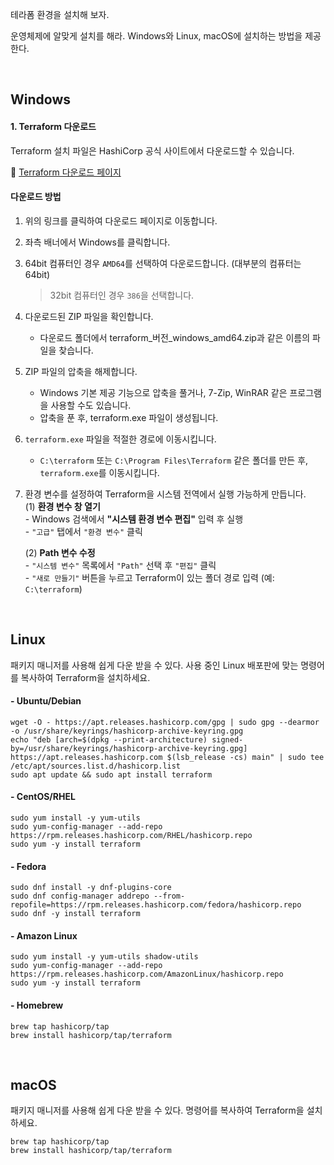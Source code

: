 테라폼 환경을 설치해 보자.

운영체제에 알맞게 설치를 해라. Windows와 Linux, macOS에 설치하는 방법을 제공한다.

<br>

## Windows

#### 1. Terraform 다운로드

Terraform 설치 파일은 HashiCorp 공식 사이트에서 다운로드할 수 있습니다.

🔗 [Terraform 다운로드 페이지](https://developer.hashicorp.com/terraform/install)

#### 다운로드 방법

1. 위의 링크를 클릭하여 다운로드 페이지로 이동합니다.

1. 좌측 배너에서 Windows를 클릭합니다.

1. 64bit 컴퓨터인 경우 `AMD64`를 선택하여 다운로드합니다. (대부분의 컴퓨터는 64bit) 
    >  32bit 컴퓨터인 경우 `386`을 선택합니다.

1. 다운로드된 ZIP 파일을 확인합니다.
   - 다운로드 폴더에서 terraform_버전_windows_amd64.zip과 같은 이름의 파일을 찾습니다.

1. ZIP 파일의 압축을 해제합니다.
   - Windows 기본 제공 기능으로 압축을 풀거나, 7-Zip, WinRAR 같은 프로그램을 사용할 수도 있습니다.
   - 압축을 푼 후, terraform.exe 파일이 생성됩니다.

1. `terraform.exe` 파일을 적절한 경로에 이동시킵니다.
   - `C:\terraform` 또는 `C:\Program Files\Terraform` 같은 폴더를 만든 후, `terraform.exe`를 이동시킵니다.
  
1. 환경 변수를 설정하여 Terraform을 시스템 전역에서 실행 가능하게 만듭니다.  
    (1) **환경 변수 창 열기**  
       - Windows 검색에서 **"시스템 환경 변수 편집"** 입력 후 실행  
       - `"고급"` 탭에서 `"환경 변수"` 클릭  
    
    (2️) **Path 변수 수정**  
       - `"시스템 변수"` 목록에서 `"Path"` 선택 후 `"편집"` 클릭  
       - `"새로 만들기"` 버튼을 누르고 Terraform이 있는 폴더 경로 입력 (예: `C:\terraform`)  
    


<br>

## Linux  
  
패키지 매니저를 사용해 쉽게 다운 받을 수 있다. 사용 중인 Linux 배포판에 맞는 명령어를 복사하여 Terraform을 설치하세요.
  
#### - Ubuntu/Debian
```hcl
wget -O - https://apt.releases.hashicorp.com/gpg | sudo gpg --dearmor -o /usr/share/keyrings/hashicorp-archive-keyring.gpg
echo "deb [arch=$(dpkg --print-architecture) signed-by=/usr/share/keyrings/hashicorp-archive-keyring.gpg] https://apt.releases.hashicorp.com $(lsb_release -cs) main" | sudo tee /etc/apt/sources.list.d/hashicorp.list
sudo apt update && sudo apt install terraform
```
  
#### - CentOS/RHEL 
```hcl
sudo yum install -y yum-utils
sudo yum-config-manager --add-repo https://rpm.releases.hashicorp.com/RHEL/hashicorp.repo
sudo yum -y install terraform
``` 

#### - Fedora  
```hcl
sudo dnf install -y dnf-plugins-core
sudo dnf config-manager addrepo --from-repofile=https://rpm.releases.hashicorp.com/fedora/hashicorp.repo
sudo dnf -y install terraform
```

#### - Amazon Linux
```hcl
sudo yum install -y yum-utils shadow-utils
sudo yum-config-manager --add-repo https://rpm.releases.hashicorp.com/AmazonLinux/hashicorp.repo
sudo yum -y install terraform
```

#### - Homebrew
```hcl
brew tap hashicorp/tap
brew install hashicorp/tap/terraform
```
<br>


## macOS

패키지 매니저를 사용해 쉽게 다운 받을 수 있다. 명령어를 복사하여 Terraform을 설치하세요.

```hcl
brew tap hashicorp/tap
brew install hashicorp/tap/terraform
```
